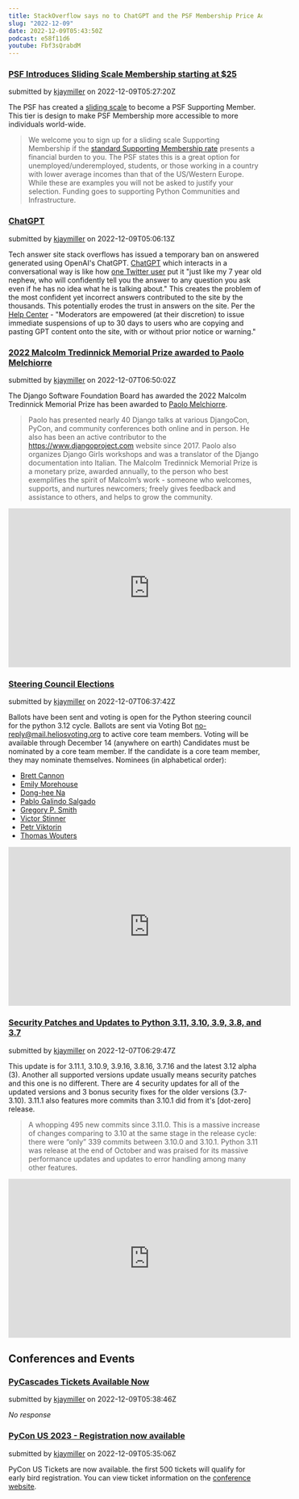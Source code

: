 ```yaml
---
title: StackOverflow says no to ChatGPT and the PSF Membership Price Adjustment - Python Community News 2022-12-09
slug: "2022-12-09"
date: 2022-12-09T05:43:50Z
podcast: e58f11d6
youtube: Fbf3sQrabdM
---
```



### [PSF Introduces Sliding Scale Membership starting at $25](https://pyfound.blogspot.com/2022/12/introducing-new-sliding-scale-membership.html?m=1)

submitted by [kjaymiller](https://github.com/kjaymiller) on 2022-12-09T05:27:20Z

The PSF has created a [sliding scale](https://psfmember.org/civicrm/contribute/transact/?reset=1&id=39) to become a PSF Supporting Member.
This tier is design to make PSF Membership more accessible to more individuals world-wide.
> We welcome you to sign up for a sliding scale Supporting Membership if the [standard Supporting Membership rate](https://psfmember.org/python-software-foundation-supporting-member-2/) presents a financial burden to you.
The PSF states this is a great option for unemployed/underemployed, students, or those working in a country with lower average incomes than that of the US/Western Europe. While these are examples you will not be asked to justify your selection.
Funding goes to supporting Python Communities and Infrastructure.


### [ChatGPT ](https://meta.stackoverflow.com/questions/421831/temporary-policy-chatgpt-is-banned)

submitted by [kjaymiller](https://github.com/kjaymiller) on 2022-12-09T05:06:13Z

Tech answer site stack overflows has issued a temporary ban on answered generated using OpenAI's ChatGPT.
[ChatGPT](https://openai.com/blog/chatgpt/) which interacts in a conversational way is like how [one Twitter user](https://twitter.com/jimhester_/status/1599877181634940928) put it "just like my 7 year old nephew, who will confidently tell you the answer to any question you ask even if he has no idea what he is talking about."
This creates the problem of the most confident yet incorrect answers contributed to the site by the thousands. This potentially erodes the trust in answers on the site.
Per the [Help Center](https://stackoverflow.com/help/gpt-policy) - "Moderators are empowered (at their discretion) to issue immediate suspensions of up to 30 days to users who are copying and pasting GPT content onto the site, with or without prior notice or warning."




### [2022 Malcolm Tredinnick Memorial Prize awarded to Paolo Melchiorre](https://www.djangoproject.com/weblog/2022/nov/25/2022-malcolm-tredinnick-memorial-prize-awarded-to/)

submitted by [kjaymiller](https://github.com/kjaymiller) on 2022-12-07T06:50:02Z

The Django Software Foundation Board has awarded the 2022 Malcolm Tredinnick Memorial Prize has been awarded to [Paolo Melchiorre](https://paulox.net/).
> Paolo has presented nearly 40 Django talks at various DjangoCon, PyCon, and community conferences both online and in person. He also has been an active contributor to the <https://www.djangoproject.com> website since 2017.
Paolo also organizes Django Girls workshops and was a translator of the Django documentation into Italian.
The Malcolm Tredinnick Memorial Prize is a monetary prize, awarded annually, to the person who best exemplifies the spirit of Malcolm’s work - someone who welcomes, supports, and nurtures newcomers; freely gives feedback and assistance to others, and helps to grow the community.

<iframe width="560"
                height="315"
                src="https://www.youtube.com/embed/6xe9lciBWPo"
                title="YouTube video player"
                frameborder="0"
                allow="accelerometer; autoplay; clipboard-write; encrypted-media; gyroscope; picture-in-picture"
                allowfullscreen></iframe>


### [Steering Council Elections](https://discuss.python.org/t/voting-for-python-steering-council-is-now-open-2023-term/21573/2)

submitted by [kjaymiller](https://github.com/kjaymiller) on 2022-12-07T06:37:42Z

Ballots have been sent and voting is open for the Python steering council for the python 3.12 cycle.
Ballots are sent via Voting Bot <no-reply@mail.heliosvoting.org> to active core team members. Voting will be available through December 14 (anywhere on earth)
Candidates must be nominated by a core team member. If the candidate is a core team member, they may nominate themselves.
Nominees (in alphabetical order):
- [Brett Cannon](https://discuss.python.org/t/steering-council-nomination-brett-cannon-2023-term/21078)
- [Emily Morehouse](https://discuss.python.org/t/steering-council-nomination-emily-morehouse-2023-term/21329)
- [Dong-hee Na](https://discuss.python.org/t/steering-council-nomination-dong-hee-na-2023-term/21424/1)
- [Pablo Galindo Salgado](https://discuss.python.org/t/steering-council-nomination-pablo-galindo-salgado-2023-term/21307)
- [Gregory P. Smith](https://discuss.python.org/t/steering-council-nomination-gregory-p-smith-2023-term/21332/1)
- [Victor Stinner](https://discuss.python.org/t/steering-council-nomination-victor-stinner-2023-term/21407/1)
- [Petr Viktorin](https://discuss.python.org/t/steering-council-nomination-petr-viktorin-2023-term/21478)
- [Thomas Wouters](https://discuss.python.org/t/steering-council-nomination-thomas-wouters-2023-term/21147)

<iframe width="560"
                height="315"
                src="https://www.youtube.com/embed/cbufmr-DJ3U"
                title="YouTube video player"
                frameborder="0"
                allow="accelerometer; autoplay; clipboard-write; encrypted-media; gyroscope; picture-in-picture"
                allowfullscreen></iframe>


### [Security Patches and Updates to Python 3.11, 3.10, 3.9, 3.8, and 3.7](https://pythoninsider.blogspot.com/2022/12/python-3111-3109-3916-3816-3716-and.html)

submitted by [kjaymiller](https://github.com/kjaymiller) on 2022-12-07T06:29:47Z

This update is for 3.11.1, 3.10.9, 3.9.16, 3.8.16, 3.7.16 and the latest 3.12 alpha (3).
Another all supported versions update usually means security patches and this one is no different. There are 4 security updates for all of the updated versions and 3 bonus security fixes for the older versions (3.7-3.10).
3.11.1 also features more commits than 3.10.1 did from it's [dot-zero] release.
> A whopping 495 new commits since 3.11.0. This is a massive increase of changes comparing to 3.10 at the same stage in the release cycle: there were “only” 339 commits between 3.10.0 and 3.10.1.
Python 3.11 was release at the end of October and was praised for its massive performance updates and updates to error handling among many other features.

<iframe width="560"
                height="315"
                src="https://www.youtube.com/embed/1e8_tjB07zs"
                title="YouTube video player"
                frameborder="0"
                allow="accelerometer; autoplay; clipboard-write; encrypted-media; gyroscope; picture-in-picture"
                allowfullscreen></iframe>







## Conferences and Events


### [PyCascades Tickets Available Now](https://pretix.eu/pycascades/vancouver-2023/)

submitted by [kjaymiller](https://github.com/kjaymiller) on 2022-12-09T05:38:46Z


_No response_


### [PyCon US 2023 - Registration now available](https://us.pycon.org/2023/attend/information/)

submitted by [kjaymiller](https://github.com/kjaymiller) on 2022-12-09T05:35:06Z


PyCon US Tickets are now available. the first 500 tickets will qualify for early bird registration. You can view ticket information on the [conference website](https://us.pycon.org/2023/attend/information/).



